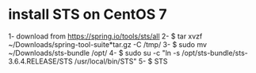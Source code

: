 # install STS on CentOS 7

1- download from https://spring.io/tools/sts/all
2- $ tar xvzf ~/Downloads/spring-tool-suite*tar.gz -C /tmp/
3- $ sudo mv ~/Downloads/sts-bundle /opt/
4- $ sudo su -c "ln -s /opt/sts-bundle/sts-3.6.4.RELEASE/STS /usr/local/bin/STS"
5- $ STS

